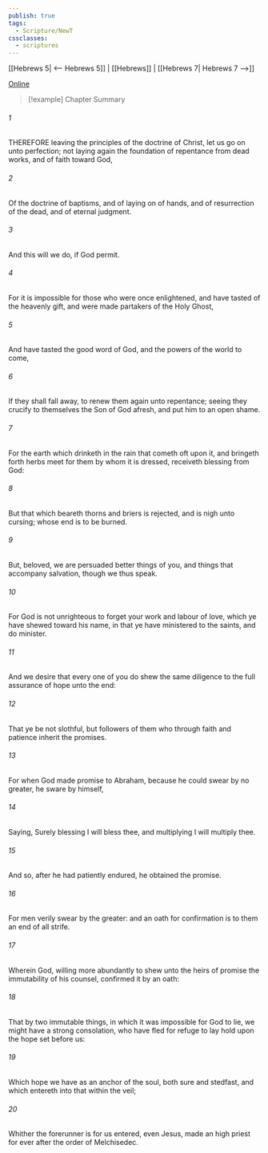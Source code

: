 ```yaml
---
publish: true
tags:
  - Scripture/NewT
cssclasses:
  - scriptures
---
```

[[Hebrews 5| <-- Hebrews 5]] | [[Hebrews]] | [[Hebrews 7| Hebrews 7 -->]]

[Online](https://churchofjesuschrist.org/study/scriptures/nt/heb/6?lang=eng)

>[!example] Chapter Summary
>
###### 1
THEREFORE leaving the principles of the doctrine of Christ, let us go on unto perfection; not laying again the foundation of repentance from dead works, and of faith toward God,
###### 2
Of the doctrine of baptisms, and of laying on of hands, and of resurrection of the dead, and of eternal judgment.
###### 3
And this will we do, if God permit.
###### 4
For it is impossible for those who were once enlightened, and have tasted of the heavenly gift, and were made partakers of the Holy Ghost,
###### 5
And have tasted the good word of God, and the powers of the world to come,
###### 6
If they shall fall away, to renew them again unto repentance; seeing they crucify to themselves the Son of God afresh, and put him to an open shame.
###### 7
For the earth which drinketh in the rain that cometh oft upon it, and bringeth forth herbs meet for them by whom it is dressed, receiveth blessing from God:
###### 8
But that which beareth thorns and briers is rejected, and is nigh unto cursing; whose end is to be burned.
###### 9
But, beloved, we are persuaded better things of you, and things that accompany salvation, though we thus speak.
###### 10
For God is not unrighteous to forget your work and labour of love, which ye have shewed toward his name, in that ye have ministered to the saints, and do minister.
###### 11
And we desire that every one of you do shew the same diligence to the full assurance of hope unto the end:
###### 12
That ye be not slothful, but followers of them who through faith and patience inherit the promises.
###### 13
For when God made promise to Abraham, because he could swear by no greater, he sware by himself,
###### 14
Saying, Surely blessing I will bless thee, and multiplying I will multiply thee.
###### 15
And so, after he had patiently endured, he obtained the promise.
###### 16
For men verily swear by the greater: and an oath for confirmation is to them an end of all strife.
###### 17
Wherein God, willing more abundantly to shew unto the heirs of promise the immutability of his counsel, confirmed it by an oath:
###### 18
That by two immutable things, in which it was impossible for God to lie, we might have a strong consolation, who have fled for refuge to lay hold upon the hope set before us:
###### 19
Which hope we have as an anchor of the soul, both sure and stedfast, and which entereth into that within the veil;
###### 20
Whither the forerunner is for us entered, even Jesus, made an high priest for ever after the order of Melchisedec.



